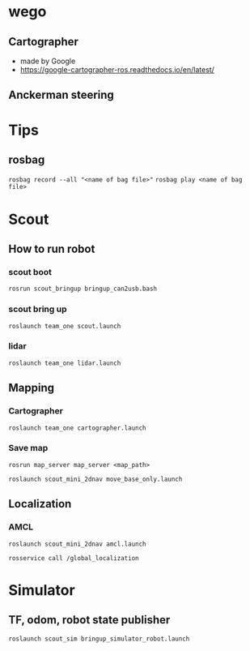 # wego

## Cartographer
- made by Google
- https://google-cartographer-ros.readthedocs.io/en/latest/

## Anckerman steering

# Tips
## rosbag
`rosbag record --all "<name of bag file>"`
`rosbag play <name of bag file>`

# Scout
## How to run robot

### scout boot
`rosrun scout_bringup bringup_can2usb.bash`
### scout bring up
`roslaunch team_one scout.launch`
### lidar
`roslaunch team_one lidar.launch`

## Mapping
### Cartographer
`roslaunch team_one cartographer.launch`

### Save map
`rosrun map_server map_server <map_path>`

`roslaunch scout_mini_2dnav move_base_only.launch`

## Localization
### AMCL
`roslaunch scout_mini_2dnav amcl.launch`

`rosservice call /global_localization`

# Simulator
## TF, odom, robot state publisher
`roslaunch scout_sim bringup_simulator_robot.launch`

